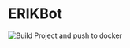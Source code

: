 # ERIKBot
 
![Build Project and push to docker](https://github.com/EnessenE/ERIKBot/workflows/Build%20Project%20and%20push%20to%20docker/badge.svg?branch=master) 
